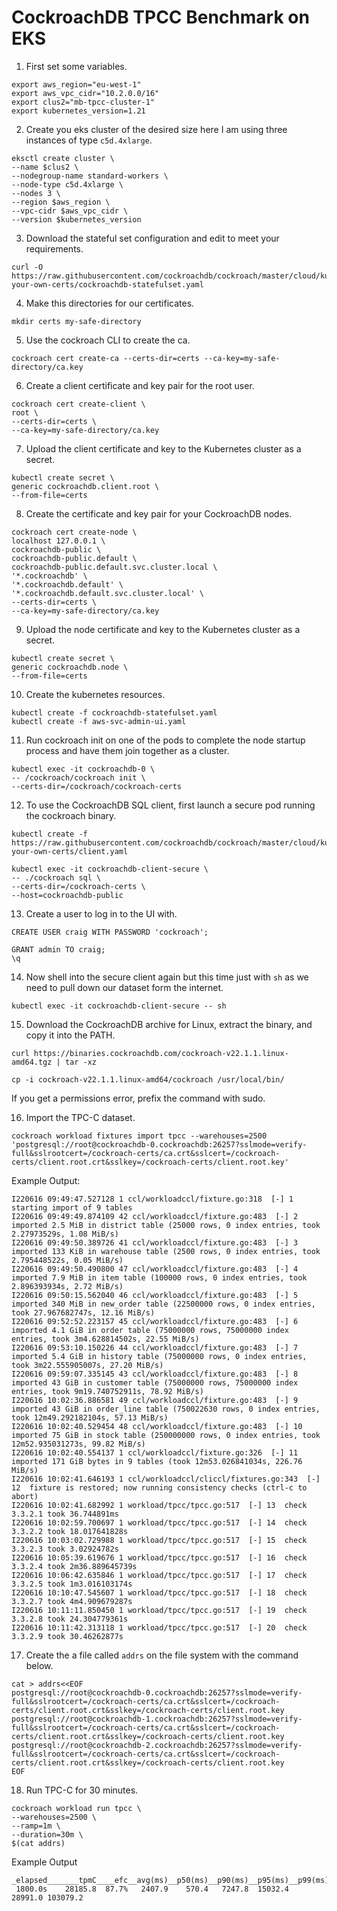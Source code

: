 # CockroachDB TPCC Benchmark on EKS

1. First set some variables.
```
export aws_region="eu-west-1"
export aws_vpc_cidr="10.2.0.0/16"
export clus2="mb-tpcc-cluster-1"
export kubernetes_version=1.21
```

2. Create you eks cluster of the desired size here I am using three instances of type `c5d.4xlarge`.
```
eksctl create cluster \
--name $clus2 \
--nodegroup-name standard-workers \
--node-type c5d.4xlarge \
--nodes 3 \
--region $aws_region \
--vpc-cidr $aws_vpc_cidr \
--version $kubernetes_version
```


3. Download the stateful set configuration and edit to meet your requirements.
```
curl -O https://raw.githubusercontent.com/cockroachdb/cockroach/master/cloud/kubernetes/bring-your-own-certs/cockroachdb-statefulset.yaml
```

4. Make this directories for our certificates.
```
mkdir certs my-safe-directory
```

5. Use the cockroach CLI to create the ca.
```
cockroach cert create-ca --certs-dir=certs --ca-key=my-safe-directory/ca.key
```

6. Create a client certificate and key pair for the root user.
```
cockroach cert create-client \
root \
--certs-dir=certs \
--ca-key=my-safe-directory/ca.key
```

7. Upload the client certificate and key to the Kubernetes cluster as a secret.
```
kubectl create secret \
generic cockroachdb.client.root \
--from-file=certs
```

8. Create the certificate and key pair for your CockroachDB nodes.
```
cockroach cert create-node \
localhost 127.0.0.1 \
cockroachdb-public \
cockroachdb-public.default \
cockroachdb-public.default.svc.cluster.local \
'*.cockroachdb' \
'*.cockroachdb.default' \
'*.cockroachdb.default.svc.cluster.local' \
--certs-dir=certs \
--ca-key=my-safe-directory/ca.key
```

9. Upload the node certificate and key to the Kubernetes cluster as a secret.
```
kubectl create secret \
generic cockroachdb.node \
--from-file=certs
```

10. Create the kubernetes resources.
```
kubectl create -f cockroachdb-statefulset.yaml
kubectl create -f aws-svc-admin-ui.yaml
```

11. Run cockroach init on one of the pods to complete the node startup process and have them join together as a cluster.
```
kubectl exec -it cockroachdb-0 \
-- /cockroach/cockroach init \
--certs-dir=/cockroach/cockroach-certs
```

12. To use the CockroachDB SQL client, first launch a secure pod running the cockroach binary.
```
kubectl create -f https://raw.githubusercontent.com/cockroachdb/cockroach/master/cloud/kubernetes/bring-your-own-certs/client.yaml
```

```
kubectl exec -it cockroachdb-client-secure \
-- ./cockroach sql \
--certs-dir=/cockroach-certs \
--host=cockroachdb-public
```

13. Create a user to log in to the UI with.
```
CREATE USER craig WITH PASSWORD 'cockroach';

GRANT admin TO craig;
\q
```
14. Now shell into the secure client again but this time just with `sh` as we need to pull down our dataset form the internet.

```
kubectl exec -it cockroachdb-client-secure -- sh
```


15. Download the CockroachDB archive for Linux, extract the binary, and copy it into the PATH.
```
curl https://binaries.cockroachdb.com/cockroach-v22.1.1.linux-amd64.tgz | tar -xz
```
```
cp -i cockroach-v22.1.1.linux-amd64/cockroach /usr/local/bin/
```
If you get a permissions error, prefix the command with sudo.

16. Import the TPC-C dataset.
```
cockroach workload fixtures import tpcc --warehouses=2500 'postgresql://root@cockroachdb-0.cockroachdb:26257?sslmode=verify-full&sslrootcert=/cockroach-certs/ca.crt&sslcert=/cockroach-certs/client.root.crt&sslkey=/cockroach-certs/client.root.key'
```

Example Output:
```
I220616 09:49:47.527128 1 ccl/workloadccl/fixture.go:318  [-] 1  starting import of 9 tables
I220616 09:49:49.874109 42 ccl/workloadccl/fixture.go:483  [-] 2  imported 2.5 MiB in district table (25000 rows, 0 index entries, took 2.27973529s, 1.08 MiB/s)
I220616 09:49:50.389726 41 ccl/workloadccl/fixture.go:483  [-] 3  imported 133 KiB in warehouse table (2500 rows, 0 index entries, took 2.795448522s, 0.05 MiB/s)
I220616 09:49:50.490800 47 ccl/workloadccl/fixture.go:483  [-] 4  imported 7.9 MiB in item table (100000 rows, 0 index entries, took 2.896393934s, 2.72 MiB/s)
I220616 09:50:15.562040 46 ccl/workloadccl/fixture.go:483  [-] 5  imported 340 MiB in new_order table (22500000 rows, 0 index entries, took 27.967682747s, 12.16 MiB/s)
I220616 09:52:52.223157 45 ccl/workloadccl/fixture.go:483  [-] 6  imported 4.1 GiB in order table (75000000 rows, 75000000 index entries, took 3m4.628814502s, 22.55 MiB/s)
I220616 09:53:10.150226 44 ccl/workloadccl/fixture.go:483  [-] 7  imported 5.4 GiB in history table (75000000 rows, 0 index entries, took 3m22.555905007s, 27.20 MiB/s)
I220616 09:59:07.335145 43 ccl/workloadccl/fixture.go:483  [-] 8  imported 43 GiB in customer table (75000000 rows, 75000000 index entries, took 9m19.740752911s, 78.92 MiB/s)
I220616 10:02:36.886581 49 ccl/workloadccl/fixture.go:483  [-] 9  imported 43 GiB in order_line table (750022630 rows, 0 index entries, took 12m49.292182104s, 57.13 MiB/s)
I220616 10:02:40.529454 48 ccl/workloadccl/fixture.go:483  [-] 10  imported 75 GiB in stock table (250000000 rows, 0 index entries, took 12m52.935031273s, 99.82 MiB/s)
I220616 10:02:40.554137 1 ccl/workloadccl/fixture.go:326  [-] 11  imported 171 GiB bytes in 9 tables (took 12m53.026841034s, 226.76 MiB/s)
I220616 10:02:41.646193 1 ccl/workloadccl/cliccl/fixtures.go:343  [-] 12  fixture is restored; now running consistency checks (ctrl-c to abort)
I220616 10:02:41.682992 1 workload/tpcc/tpcc.go:517  [-] 13  check 3.3.2.1 took 36.744891ms
I220616 10:02:59.700697 1 workload/tpcc/tpcc.go:517  [-] 14  check 3.3.2.2 took 18.017641828s
I220616 10:03:02.729988 1 workload/tpcc/tpcc.go:517  [-] 15  check 3.3.2.3 took 3.02924782s
I220616 10:05:39.619676 1 workload/tpcc/tpcc.go:517  [-] 16  check 3.3.2.4 took 2m36.889645739s
I220616 10:06:42.635846 1 workload/tpcc/tpcc.go:517  [-] 17  check 3.3.2.5 took 1m3.016103174s
I220616 10:10:47.545607 1 workload/tpcc/tpcc.go:517  [-] 18  check 3.3.2.7 took 4m4.909679287s
I220616 10:11:11.850450 1 workload/tpcc/tpcc.go:517  [-] 19  check 3.3.2.8 took 24.304779361s
I220616 10:11:42.313118 1 workload/tpcc/tpcc.go:517  [-] 20  check 3.3.2.9 took 30.46262877s
```

17. Create the a file called `addrs` on the file system with the command below.
```
cat > addrs<<EOF
postgresql://root@cockroachdb-0.cockroachdb:26257?sslmode=verify-full&sslrootcert=/cockroach-certs/ca.crt&sslcert=/cockroach-certs/client.root.crt&sslkey=/cockroach-certs/client.root.key postgresql://root@cockroachdb-1.cockroachdb:26257?sslmode=verify-full&sslrootcert=/cockroach-certs/ca.crt&sslcert=/cockroach-certs/client.root.crt&sslkey=/cockroach-certs/client.root.key postgresql://root@cockroachdb-2.cockroachdb:26257?sslmode=verify-full&sslrootcert=/cockroach-certs/ca.crt&sslcert=/cockroach-certs/client.root.crt&sslkey=/cockroach-certs/client.root.key
EOF
```

18. Run TPC-C for 30 minutes.
```
cockroach workload run tpcc \
--warehouses=2500 \
--ramp=1m \
--duration=30m \
$(cat addrs)
```

Example Output
```
_elapsed_______tpmC____efc__avg(ms)__p50(ms)__p90(ms)__p95(ms)__p99(ms)_pMax(ms)
 1800.0s    28185.8  87.7%   2407.9    570.4   7247.8  15032.4  28991.0 103079.2
 ```